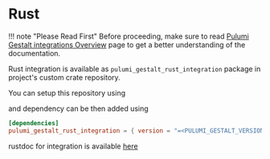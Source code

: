 # Rust

!!! note "Please Read First"
    Before proceeding, make sure to read [Pulumi Gestalt integrations Overview](overview.md) page to get a better understanding of the documentation.


Rust integration is available as `pulumi_gestalt_rust_integration` package in project's custom crate repository.

You can setup this repository using

and dependency can be then added using

```toml title="Cargo.toml"
[dependencies]
pulumi_gestalt_rust_integration = { version = "=<PULUMI_GESTALT_VERSION>" }
```

rustdoc for integration is available [here](https://andrzejressel.github.io/pulumi-gestalt/rust-docs/pulumi_gestalt_rust_integration/index.html)